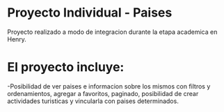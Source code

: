 # Proyecto Individual - Paises
Proyecto realizado a modo de integracion durante la etapa academica en Henry.

# El proyecto incluye:
-Posibilidad de ver paises e informacion sobre los mismos con filtros y ordenamientos, agregar a favoritos, paginado, posibilidad de crear actividades turisticas y vincularla con paises determinados.
